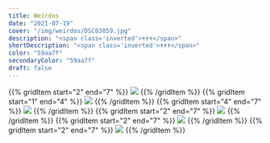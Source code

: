 ```yaml
---
title: Weirdos
date: "2021-07-19"
cover: "/img/weirdos/DSC03059.jpg"
description: "<span class='inverted'>✝✝✝</span>"
shortDescription: "<span class='inverted'>✝✝✝</span>"
color: "59aa7f"
secondaryColor: "59aa7f"
draft: false
---
```


{{% gridItem start="2" end="7" %}}
![](/img/weirdos/DSC03049.jpg)
{{% /gridItem %}}
{{% gridItem start="1" end="4" %}}
![](/img/weirdos/DSC03147.jpg)
{{% /gridItem %}}
{{% gridItem start="4" end="7" %}}
![](/img/weirdos/DSC03156.jpg)
{{% /gridItem %}}
{{% gridItem start="2" end="7" %}}
![](/img/weirdos/DSC03059.jpg)
{{% /gridItem %}}
{{% gridItem start="2" end="7" %}}
![](/img/weirdos/DSC03145.jpg)
{{% /gridItem %}}
{{% gridItem start="2" end="7" %}}
![](/img/weirdos/DSC03069.jpg)
{{% /gridItem %}}
